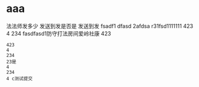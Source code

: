 # aaa


法法师发多少
发送到发是否是
发送到发
fsadf1
dfasd
2afdsa
r31fsd1111111
423
4
234
fasdfasd1防守打法房间爱岭社康
423
```suggestion
423
4
234
23是
4
234
4 c测试提交
